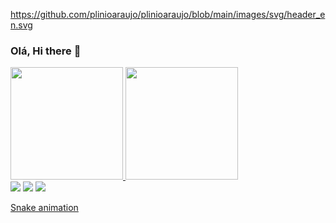 https://github.com/plinioaraujo/plinioaraujo/blob/main/images/svg/header_en.svg
### Olá, Hi there 👋

<!--
**plinioaraujo/plinioaraujo** is a ✨ _special_ ✨ repository because its `README.md` (this file) appears on your GitHub profile.

Here are some ideas to get you started:

- 🔭 I’m currently working on ...
- 🌱 I’m currently learning ...
- 👯 I’m looking to collaborate on ...
- 🤔 I’m looking for help with ...
- 💬 Ask me about ...
- 📫 How to reach me: ...
- 😄 Pronouns: ...
- ⚡ Fun fact: ...
-->


<div>
<a href="https://github.com/plinioaraujo">
<img height="180em" src="https://github-readme-stats.vercel.app/api/top-langs/?username=plinioaraujo&layout=compact&langs_count=7&theme=dracula"/>
<img height="180em" src="https://github-readme-stats.vercel.app/api?username=plinioaraujo&show_icons=true&theme=dracula&include_all_commits=true&count_private=true"/>
</div>


<div>
<a href="https://instagram.com/seu-usuário-instagram-aqui" target="_blank"><img src="https://img.shields.io/badge/-Instagram-%23E4405F?style=for-the-badge&logo=instagram&logoColor=white" target="_blank"></a>
<a href = "mailto:plinioglad@gmail.com"><img src="https://img.shields.io/badge/Gmail-D14836?style=for-the-badge&logo=gmail&logoColor=white" target="_blank"></a>
<a href="https://www.linkedin.com/in/plinioaraujo/" target="_blank"><img src="https://img.shields.io/badge/-LinkedIn-%230077B5?style=for-the-badge&logo=linkedin&logoColor=white" target="_blank"></a>   
</div>
  
  [Snake animation](https://github.com/plinioaraujo/plinioaraujo/blob/output/github-contribution-grid-snake.svg)
  
